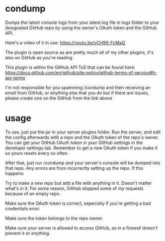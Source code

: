# condump
Dumps the latest console logs from your latest.log file in logs folder to your designated GitHub repo by using the owner's OAuth token and the GitHub API.

Here's a video of it in use:
https://youtu.be/vCH9S-FcMaQ

The plugin is open source as are pretty much all of my other plugins, it's also on GitHub as you're reading

This plugin is within the GitHub API ToS that can be found here:
https://docs.github.com/en/github/site-policy/github-terms-of-service#h-api-terms

I'm not responsible for you spamming /condump and then receiving an email from GitHub, or anything else that you do but if there are issues, please create one on the GitHub from the link above

# usage
To use, just put the jar in your server plugins folder.
Run the server, and edit the config afterwards with a repo and the OAuth token of the repo's owner.
You can get your GitHub OAuth token in your GitHub settings in the developer settings tab. Remember to get a new OAuth token if you make it so yours resets every so often.

After that, just run /condump and your server's console will be dumped into that repo. Any errors are from incorrectly setting up the repo.
If this happens:

Try to make a new repo but add a file with anything in it. Doesn't matter what's in it. For some reason, GitHub stopped some of my requests because of an empty repo.

Make sure the OAuth token is correct, especially if you're getting a bad credentials error.

Make sure the token belongs to the repo owner.

Make sure your server is allowed to access GitHub, as in a firewall doesn't prevent it or anything.
